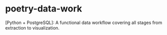# poetry-data-work
[Python + PostgreSQL]: A functional data workflow covering all stages from extraction to visualization.
